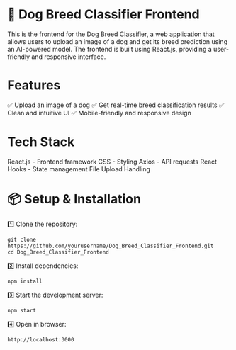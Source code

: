 # 🐶 Dog Breed Classifier Frontend
This is the frontend for the Dog Breed Classifier, a web application that allows users to upload an image of a dog and get its breed prediction using an AI-powered model. The frontend is built using React.js, providing a user-friendly and responsive interface.

# Features
✅ Upload an image of a dog
✅ Get real-time breed classification results
✅ Clean and intuitive UI
✅ Mobile-friendly and responsive design

# Tech Stack
React.js - Frontend framework
CSS - Styling
Axios - API requests
React Hooks - State management
File Upload Handling


# 📦 Setup & Installation

1️⃣ Clone the repository:
```
git clone https://github.com/yourusername/Dog_Breed_Classifier_Frontend.git
cd Dog_Breed_Classifier_Frontend
```
2️⃣ Install dependencies:
```
npm install
```

3️⃣ Start the development server:
```
npm start
```

4️⃣ Open in browser:
```
http://localhost:3000
```
